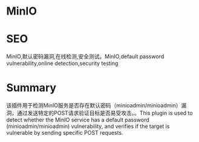 # MinIO
# SEO
MinIO,默认密码漏洞,在线检测,安全测试。MinIO,default password vulnerability,online detection,security testing
# Summary
该插件用于检测MinIO服务是否存在默认密码（minioadmin/minioadmin）漏洞，通过发送特定的POST请求验证目标是否易受攻击。。This plugin is used to detect whether the MinIO service has a default password (minioadmin/minioadmin) vulnerability, and verifies if the target is vulnerable by sending specific POST requests.
